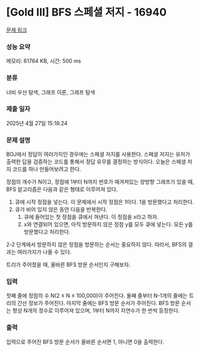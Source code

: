 # [Gold III] BFS 스페셜 저지 - 16940 

[문제 링크](https://www.acmicpc.net/problem/16940) 

### 성능 요약

메모리: 61764 KB, 시간: 500 ms

### 분류

너비 우선 탐색, 그래프 이론, 그래프 탐색

### 제출 일자

2025년 4월 27일 15:18:24

### 문제 설명

<p>BOJ에서 정답이 여러가지인 경우에는 스페셜 저지를 사용한다. 스페셜 저지는 유저가 출력한 답을 검증하는 코드를 통해서 정답 유무를 결정하는 방식이다. 오늘은 스페셜 저지 코드를 하나 만들어보려고 한다.</p>

<p>정점의 개수가 N이고, 정점에 1부터 N까지 번호가 매겨져있는 양방향 그래프가 있을 때, BFS 알고리즘은 다음과 같은 형태로 이루어져 있다.</p>

<ol>
	<li>큐에 시작 정점을 넣는다. 이 문제에서 시작 정점은 1이다. 1을 방문했다고 처리한다.</li>
	<li>큐가 비어 있지 않은 동안 다음을 반복한다.
	<ol>
		<li>큐에 들어있는 첫 정점을 큐에서 꺼낸다. 이 정점을 x라고 하자.</li>
		<li>x와 연결되어 있으면, 아직 방문하지 않은 정점 y를 모두 큐에 넣는다. 모든 y를 방문했다고 처리한다.</li>
	</ol>
	</li>
</ol>

<p>2-2 단계에서 방문하지 않은 정점을 방문하는 순서는 중요하지 않다. 따라서, BFS의 결과는 여러가지가 나올 수 있다.</p>

<p>트리가 주어졌을 때, 올바른 BFS 방문 순서인지 구해보자.</p>

### 입력 

 <p>첫째 줄에 정점의 수 N(2 ≤ N ≤ 100,000)이 주어진다. 둘째 줄부터 N-1개의 줄에는 트리의 간선 정보가 주어진다. 마지막 줄에는 BFS 방문 순서가 주어진다. BFS 방문 순서는 항상 N개의 정수로 이루어져 있으며, 1부터 N까지 자연수가 한 번씩 등장한다.</p>

### 출력 

 <p>입력으로 주어진 BFS 방문 순서가 올바른 순서면 1, 아니면 0을 출력한다.</p>

